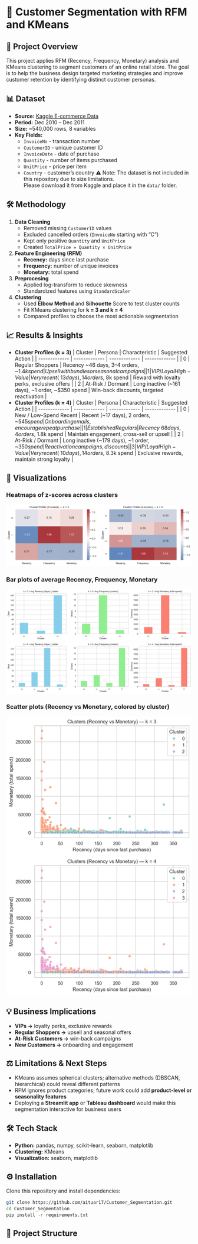# 🛒 Customer Segmentation with RFM and KMeans

## 📌 Project Overview
This project applies RFM (Recency, Frequency, Monetary) analysis and KMeans clustering to segment customers of an online retail store. The goal is to help the business design targeted marketing strategies and improve customer retention by identifying distinct customer personas.

## 📊 Dataset
- **Source:** [Kaggle E-commerce Data](https://www.kaggle.com/datasets/carrie1/ecommerce-data)
- **Period:** Dec 2010 – Dec 2011
- **Size:** ~540,000 rows, 8 variables
- **Key Fields:**
  - `InvoiceNo` - transaction number
  - `CustomerID` - unique customer ID
  - `InvoiceDate` - date of purchase
  - `Quantity` - number of items purchased
  - `UnitPrice` - price per item
  - `Country` - customer’s country
⚠️ Note: The dataset is not included in this repository due to size limitations.  
Please download it from Kaggle and place it in the `data/` folder.

## 🛠️ Methodology
1. **Data Cleaning**
    - Removed missing `CustomerID` values
    - Excluded cancelled orders (`InvoiceNo` starting with “C”)
    - Kept only positive `Quantity` and `UnitPrice`
    - Created `TotalPrice = Quantity × UnitPrice`
2. **Feature Engineering (RFM)**
    - **Recency:** days since last purchase
    - **Frequency:** number of unique invoices
    - **Monetary:** total spend
3. **Preprocesing**
    - Applied log-transform to reduce skewness
    - Standardized features using `StandardScaler`
4. **Clustering**
    - Used **Elbow Method** and **Silhouette** Score to test cluster counts
    - Fit KMeans clustering for **k = 3 and k = 4**
    - Compared profiles to choose the most actionable segmentation

## 📈 Results & Insights
- **Cluster Profiles (k = 3)**
    | Cluster  | Persona | Characteristic  | Suggested Action |
    | ------------- | ------------- | ------------- | ------------- |
    | 0  | Regular Shoppers  | Recency ~46 days, 3–4 orders, ~$1.4k spend  | Upsell with bundles or seasonal campaigns  |
    | 1  | VIP / Loyal High-Value  | Very recent (~13 days), 14 orders, ~$8k spend  | Reward with loyalty perks, exclusive offers  |
    | 2  | At-Risk / Dormant  | Long inactive (~161 days), ~1 order, ~$350 spend  | Win-back discounts, targeted reactivation  |
- **Cluster Profiles (k = 4)**
    | Cluster  | Persona | Characteristic  | Suggested Action |
    | ------------- | ------------- | ------------- | ------------- |
    | 0  | New / Low-Spend Recent  | Recent (~17 days), 2 orders, ~$545 spend  | Onboarding emails, encourage repeat purchase  |
    | 1  | Established Regulars  | Recency ~68 days, 4 orders, ~$1.8k spend  | Maintain engagement, cross-sell or upsell  |
    | 2  | At-Risk / Dormant  | Long inactive (~179 days), ~1 order, ~$350 spend  | Reactivation campaigns, discounts  |
    | 3  | VIP / Loyal High-Value  | Very recent (~10 days), 14 orders, ~$8.3k spend  | Exclusive rewards, maintain strong loyalty  |

## 🔹 Visualizations
### Heatmaps of z-scores across clusters
![Heatmap](images/zscore_heatmaps.png)

### Bar plots of average Recency, Frequency, Monetary
![Barplot_k3](images/barplots_k3.png)
![Barplot_k4](images/barplots_k4.png)

### Scatter plots (Recency vs Monetary, colored by cluster)
![Scatter_k3](images/scatter_k3.png)
![Scatter_k4](images/scatter_k4.png)

## 💡 Business Implications
- **VIPs →** loyalty perks, exclusive rewards
- **Regular Shoppers →** upsell and seasonal offers
- **At-Risk Customers →** win-back campaigns
- **New Customers →** onboarding and engagement

## ⚖️ Limitations & Next Steps
- KMeans assumes spherical clusters; alternative methods (DBSCAN, hierarchical) could reveal different patterns
- RFM ignores product categories; future work could add **product-level or seasonality features**
- Deploying a **Streamlit app** or **Tableau dashboard** would make this segmentation interactive for business users

## 🛠️ Tech Stack
- **Python:** pandas, numpy, scikit-learn, seaborn, matplotlib
- **Clustering:** KMeans
- **Visualization:** seaborn, matplotlib

## ⚙️ Installation
Clone this repository and install dependencies:

```bash
git clone https://github.com/aituar17/Customer_Segmentation.git
cd Customer_Segmentation
pip install -r requirements.txt
```
## 📂 Project Structure

